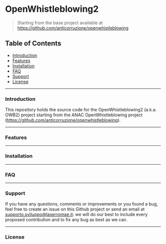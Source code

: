# OpenWhistleblowing2

> Starting from the base project available at https://github.com/anticorruzione/openwhistleblowing

## Table of Contents

- [Introduction](#introduction)
- [Features](#features)
- [Installation](#installation)
- [FAQ](#faq)
- [Support](#support)
- [License](#license)

---

### Introduction

This repository holds the source code for the OpenWhistleblowing2 (a.k.a. OWB2) project starting from the ANAC OpenWhistleblowing project (https://github.com/anticorruzione/openwhistleblowing).

---

### Features

---

### Installation

---

### FAQ

---

### Support

If you have any questions, comments or improvements or you found a bug, feel free to create an issue on this Github project or send an email at supporto.sviluppo@laserromae.it: we will do our best to include every proposed contribution and to fix any bug as best as we can.

---

### License
